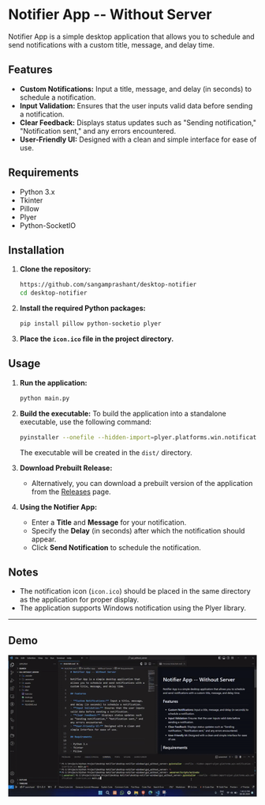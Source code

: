 # Notifier App -- Without Server 

Notifier App is a simple desktop application that allows you to schedule and send notifications with a custom title, message, and delay time.

## Features

- **Custom Notifications:** Input a title, message, and delay (in seconds) to schedule a notification.
- **Input Validation:** Ensures that the user inputs valid data before sending a notification.
- **Clear Feedback:** Displays status updates such as "Sending notification," "Notification sent," and any errors encountered.
- **User-Friendly UI:** Designed with a clean and simple interface for ease of use.

## Requirements

- Python 3.x
- Tkinter
- Pillow
- Plyer
- Python-SocketIO

## Installation

1. **Clone the repository:**
   ```bash
   https://github.com/sangamprashant/desktop-notifier
   cd desktop-notifier
   ```

2. **Install the required Python packages:**
   ```bash
   pip install pillow python-socketio plyer
   ```

3. **Place the `icon.ico` file in the project directory.**

## Usage

1. **Run the application:**
   ```bash
   python main.py
   ```

2. **Build the executable:**
   To build the application into a standalone executable, use the following command:
   ```bash
   pyinstaller --onefile --hidden-import=plyer.platforms.win.notification --icon=icon.ico main.py
   ```

   The executable will be created in the `dist/` directory.

3. **Download Prebuilt Release:**
   - Alternatively, you can download a prebuilt version of the application from the [Releases](https://github.com/yourusername/notifier-app/releases) page.

4. **Using the Notifier App:**
   - Enter a **Title** and **Message** for your notification.
   - Specify the **Delay** (in seconds) after which the notification should appear.
   - Click **Send Notification** to schedule the notification.

## Notes

- The notification icon (`icon.ico`) should be placed in the same directory as the application for proper display.
- The application supports Windows notification using the Plyer library.

---

## Demo

<img src="./assets/demo.gif" alt="" />